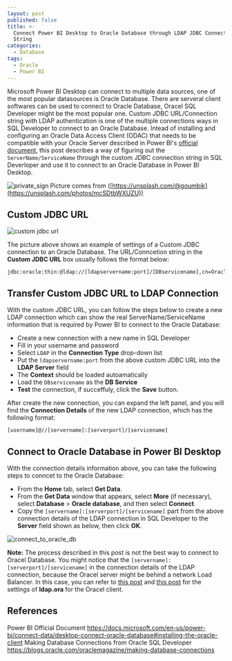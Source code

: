 ```yaml
---
layout: post
published: false
title: >-
  Connect Power BI Desktop to Oracle Database through LDAP JDBC Connection
  String
categories:
  - Database
tags:
  - Oracle
  - Power BI
---
```

Microsoft Power BI Desktop can connect to multiple data sources, one of the most popular datasources is Oracle Database. There are serveral client softwares can be used to connect to Oracle Database, Oracel SQL Developer might be the most popular one. Custom JDBC URL/Connection string with LDAP authentication is one of the multiple connections ways in SQL Developer to connect to an Oracle Database. Intead of installing and configuring an Oracle Data Access Client (ODAC) that needs to be compatible with your Oracle Server described in Power BI's [official document](https://docs.microsoft.com/en-us/power-bi/connect-data/desktop-connect-oracle-database#installing-the-oracle-client), this post describes a way of figuring out the `ServerName/ServiceName` through the custom JDBC connection string in SQL Deverloper and use it to connect to an Oracle Database in Power BI Desktop.  
<!--more-->

![private_sign]({{site.baseurl}}/img/post/dashboard.jpg)
Picture comes from ([https://unsplash.com/@goumbik](https://unsplash.com/photos/mcSDtbWXUZU))

## Custom JDBC URL
![custom jdbc url]({{site.baseurl}}/img/post/sql_developer01.PNG)

The picture above shows an example of settings of a Custom JDBC connection to an Oracle Database. The URL/Conncetion string in the **Custom JDBC URL** box usually follows the format below:
```
jdbc:oracle:thin:@ldap://[ldapservername:port]/[DBservicename],cn=Oraclecontext,dc=domaincontext1,dc=domaincontext2
```
## Transfer Custom JDBC URL to LDAP Connection
With the custom JDBC URL, you can follow the steps below to create a new LDAP connection which can show the real ServerName/ServiceName information that is required by Power BI to connect to the Oracle Database:
* Create a new connection with a new name in SQL Developer
* Fill in your username and password
* Select `LDAP` in the **Connection Type** drop-down list
* Put the `ldapservername:port` from the above custom JDBC URL into the **LDAP Server** field
* The **Context** should be loaded autoamatically
* Load the `DBservicename` as the **DB Service**
* **Test** the connection, if succeffuly, click the **Save** button.

After create the new connection, you can expand the left panel, and you will find the **Connection Details** of the new LDAP connection, which has the following format:
```
[username]@//[servername]:[serverport]/[servicename]
```

## Connect to Oracle Database in Power BI Desktop
With the connection details information above, you can take the following steps to conncet to the Oracle Database:
* From the **Home** tab, select **Get Data**.
* From the **Get Data** window that appears, select **More** (if necessary), select **Database** > **Oracle database**, and then select **Connect**.
* Copy the `[servername]:[serverport]/[servicename]` part from the above connection details of the LDAP connection in SQL Developer to the **Server** field shown as below, then click **OK**.

![connect_to_oracle_db]({{site.baseurl}}/img/post/connect-oracle-database_3.png)

**Note:**
The process described in this post is not the best way to connect to Oracel Database. You might notice that the `[servername]:[serverport]/[servicename]` in the connection details of the LDAP connection, because the Oracel server might be behind a network Load Balancer. In this case, you can refer to [this post](https://medium.com/@eikonomega/connecting-to-oracle-database-with-cx-oracle-and-ldap-5da7925a305c) and [this post](http://technologydribble.info/2015/02/10/how-to-create-an-oracle-database-link-using-ldap-authentication/) for the settings of **ldap.ora** for the Oracel client.


## References
Power BI Official Document
https://docs.microsoft.com/en-us/power-bi/connect-data/desktop-connect-oracle-database#installing-the-oracle-client
Making Database Connections from Oracle SQL Developer
https://blogs.oracle.com/oraclemagazine/making-database-connections
